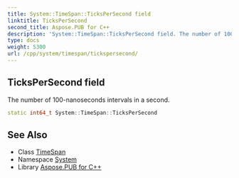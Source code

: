 ```yaml
---
title: System::TimeSpan::TicksPerSecond field
linktitle: TicksPerSecond
second_title: Aspose.PUB for C++
description: 'System::TimeSpan::TicksPerSecond field. The number of 100-nanoseconds intervals in a second in C++.'
type: docs
weight: 5300
url: /cpp/system/timespan/tickspersecond/
---
```

## TicksPerSecond field


The number of 100-nanoseconds intervals in a second.

```cpp
static int64_t System::TimeSpan::TicksPerSecond
```

## See Also

* Class [TimeSpan](../)
* Namespace [System](../../)
* Library [Aspose.PUB for C++](../../../)
